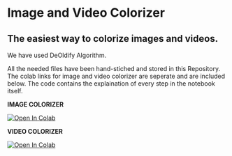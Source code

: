 
# Image and Video Colorizer
## The easiest way to colorize images and videos.

We have used DeOldify Algorithm.

All the needed files have been hand-stiched and stored in this Repository.
The colab links for image and video colorizer are seperate and are included below.
The code contains the explaination of every step in the notebook itself.

**IMAGE COLORIZER** 

[![Open In Colab](https://colab.research.google.com/assets/colab-badge.svg)](https://colab.research.google.com/drive/1gO6o5HP6p0OSKBDjeg6ckdLDHC7pSPiH?usp=sharing)


**VIDEO COLORIZER**

[![Open In Colab](https://colab.research.google.com/assets/colab-badge.svg)](https://colab.research.google.com/drive/1EBSwTisCmODmM5EK3Hwjx95avut7hGs9?usp=sharing)
